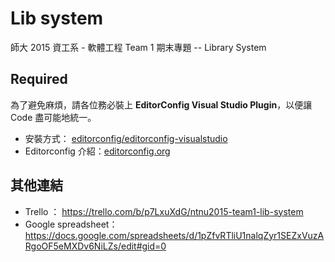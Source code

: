 # Lib system
師大 2015 資工系 - 軟體工程 Team 1 期末專題 -- Library System

## Required
為了避免麻煩，請各位務必裝上 **EditorConfig Visual Studio Plugin**，以便讓 Code 盡可能地統一。

- 安裝方式： [editorconfig/editorconfig-visualstudio](https://github.com/editorconfig/editorconfig-visualstudio#installing)
- Editorconfig 介紹：[editorconfig.org](http://editorconfig.org/)

## 其他連結

- Trello ： <https://trello.com/b/p7LxuXdG/ntnu2015-team1-lib-system>
- Google spreadsheet：https://docs.google.com/spreadsheets/d/1pZfvRTliU1nalqZyr1SEZxVuzARgoOF5eMXDv6NiLZs/edit#gid=0
